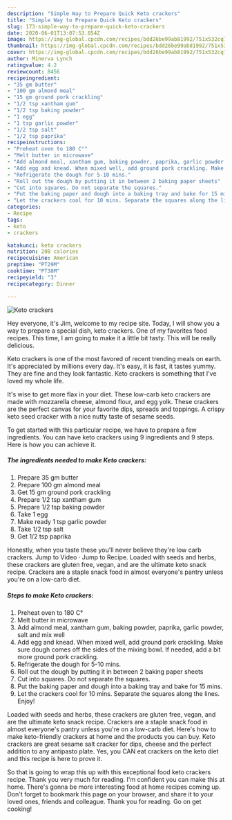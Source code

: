 ```yaml
---
description: "Simple Way to Prepare Quick Keto crackers"
title: "Simple Way to Prepare Quick Keto crackers"
slug: 173-simple-way-to-prepare-quick-keto-crackers
date: 2020-06-01T13:07:53.854Z
image: https://img-global.cpcdn.com/recipes/bdd26be99ab81992/751x532cq70/keto-crackers-recipe-main-photo.jpg
thumbnail: https://img-global.cpcdn.com/recipes/bdd26be99ab81992/751x532cq70/keto-crackers-recipe-main-photo.jpg
cover: https://img-global.cpcdn.com/recipes/bdd26be99ab81992/751x532cq70/keto-crackers-recipe-main-photo.jpg
author: Minerva Lynch
ratingvalue: 4.2
reviewcount: 8456
recipeingredient:
- "35 gm butter"
- "100 gm almond meal"
- "15 gm ground pork crackling"
- "1/2 tsp xantham gum"
- "1/2 tsp baking powder"
- "1 egg"
- "1 tsp garlic powder"
- "1/2 tsp salt"
- "1/2 tsp paprika"
recipeinstructions:
- "Preheat oven to 180 C°"
- "Melt butter in microwave"
- "Add almond meal, xantham gum, baking powder, paprika, garlic powder, salt and mix well"
- "Add egg and knead. When mixed well, add ground pork crackling. Make sure dough comes off the sides of the mixing bowl. If needed, add a bit more ground pork crackling."
- "Refrigerate the dough for 5-10 mins."
- "Roll out the dough by putting it in between 2 baking paper sheets"
- "Cut into squares. Do not separate the squares."
- "Put the baking paper and dough into a baking tray and bake for 15 mins."
- "Let the crackers cool for 10 mins. Separate the squares along the lines. Enjoy!"
categories:
- Recipe
tags:
- keto
- crackers

katakunci: keto crackers 
nutrition: 208 calories
recipecuisine: American
preptime: "PT29M"
cooktime: "PT38M"
recipeyield: "3"
recipecategory: Dinner

---
```



![Keto crackers](https://img-global.cpcdn.com/recipes/bdd26be99ab81992/751x532cq70/keto-crackers-recipe-main-photo.jpg)

Hey everyone, it's Jim, welcome to my recipe site. Today, I will show you a way to prepare a special dish, keto crackers. One of my favorites food recipes. This time, I am going to make it a little bit tasty. This will be really delicious.

Keto crackers is one of the most favored of recent trending meals on earth. It's appreciated by millions every day. It's easy, it is fast, it tastes yummy. They are fine and they look fantastic. Keto crackers is something that I've loved my whole life.

It&#39;s wise to get more flax in your diet. These low-carb keto crackers are made with mozzarella cheese, almond flour, and egg yolk. These crackers are the perfect canvas for your favorite dips, spreads and toppings. A crispy keto seed cracker with a nice nutty taste of sesame seeds.


To get started with this particular recipe, we have to prepare a few ingredients. You can have keto crackers using 9 ingredients and 9 steps. Here is how you can achieve it.

<!--inarticleads1-->

##### The ingredients needed to make Keto crackers:

1. Prepare 35 gm butter
1. Prepare 100 gm almond meal
1. Get 15 gm ground pork crackling
1. Prepare 1/2 tsp xantham gum
1. Prepare 1/2 tsp baking powder
1. Take 1 egg
1. Make ready 1 tsp garlic powder
1. Take 1/2 tsp salt
1. Get 1/2 tsp paprika


Honestly, when you taste these you&#39;ll never believe they&#39;re low carb crackers. Jump to Video · Jump to Recipe. Loaded with seeds and herbs, these crackers are gluten free, vegan, and are the ultimate keto snack recipe. Crackers are a staple snack food in almost everyone&#39;s pantry unless you&#39;re on a low-carb diet. 

<!--inarticleads2-->

##### Steps to make Keto crackers:

1. Preheat oven to 180 C°
1. Melt butter in microwave
1. Add almond meal, xantham gum, baking powder, paprika, garlic powder, salt and mix well
1. Add egg and knead. When mixed well, add ground pork crackling. Make sure dough comes off the sides of the mixing bowl. If needed, add a bit more ground pork crackling.
1. Refrigerate the dough for 5-10 mins.
1. Roll out the dough by putting it in between 2 baking paper sheets
1. Cut into squares. Do not separate the squares.
1. Put the baking paper and dough into a baking tray and bake for 15 mins.
1. Let the crackers cool for 10 mins. Separate the squares along the lines. Enjoy!


Loaded with seeds and herbs, these crackers are gluten free, vegan, and are the ultimate keto snack recipe. Crackers are a staple snack food in almost everyone&#39;s pantry unless you&#39;re on a low-carb diet. Here&#39;s how to make keto-friendly crackers at home and the products you can buy. Keto crackers are great sesame salt cracker for dips, cheese and the perfect addition to any antipasto plate. Yes, you CAN eat crackers on the keto diet and this recipe is here to prove it. 

So that is going to wrap this up with this exceptional food keto crackers recipe. Thank you very much for reading. I'm confident you can make this at home. There's gonna be more interesting food at home recipes coming up. Don't forget to bookmark this page on your browser, and share it to your loved ones, friends and colleague. Thank you for reading. Go on get cooking!
